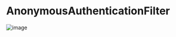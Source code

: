 AnonymousAuthenticationFilter
===============================
![image](https://user-images.githubusercontent.com/50267433/129204106-4afc0a7c-9001-480e-9a46-19f623705d14.png)

# 
